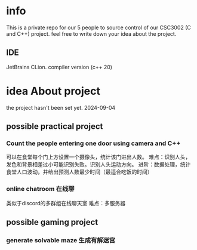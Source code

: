 # info
This is a private repo for our 5 people to source control of our CSC3002 (C and C++) project.
feel free to write down your idea about the project.
## IDE
JetBrains CLion. compiler version (c++ 20)

# idea About project
the project hasn't been set yet. 2024-09-04
## possible practical project
### Count the people entering one door using camera and C++
可以在食堂每个门上方设置一个摄像头，统计该门进出人数。
难点：识别人头，发色和背景相差过小可能识别失败。识别人头运动方向。
进阶：数据处理，统计食堂人口波动，并给出预测人数最少时间（最适合吃饭的时间）

### online chatroom 在线聊
类似于discord的多群组在线聊天室
难点：多服务器

## possible gaming project
### generate solvable maze 生成有解迷宫

